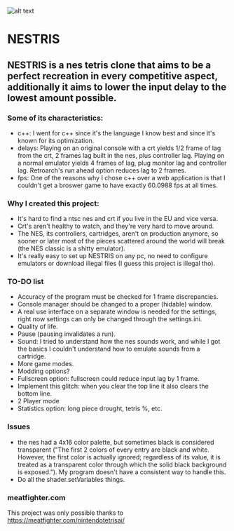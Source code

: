 ![alt text](https://raw.githubusercontent.com/Elanif/NESTRIS/master/preview.png)

# NESTRIS

## NESTRIS is a nes tetris clone that aims to be a perfect recreation in every competitive aspect, additionally it aims to lower the input delay to the lowest amount possible.

### Some of its characteristics:
- c++: I went for c++ since it's the language I know best and since it's known for its optimization.
- delays: Playing on an original console with a crt yields 1/2 frame of lag from the crt, 2 frames lag built in the nes, plus controller lag. Playing on a normal emulator yields 4 frames of lag, plug monitor lag and controller lag. Retroarch's run ahead option reduces lag to 2 frames.
- fps: One of the reasons why I chose c++ over a web application is that I couldn't get a broswer game to have exactly 60.0988 fps at all times.
### Why I created this project:
- It's hard to find a ntsc nes and crt if you live in the EU and vice versa.
- Crt's aren't healthy to watch, and they're very hard to move around.
- The NES, its controllers, cartridges, aren't on production anymore, so sooner or later most of the pieces scattered around the world will break (the NES classic is a shitty emulator).
- It's really easy to set up NESTRIS on any pc, no need to configure emulators or download illegal files (I guess this project is illegal tho).
### TO-DO list
- Accuracy of the program must be checked for 1 frame discrepancies.
- Console manager should be changed to a proper (hidable) window.
- A real use interface on a separate window is needed for the settings, right now settings can only be changed through the settings.ini.
- Quality of life.
- Pause (pausing invalidates a run).
- Sound: I tried to understand how the nes sounds work, and while I got the basics I couldn't understand how to emulate sounds from a cartridge.
- More game modes.
- Modding options?
- Fullscreen option: fullscreen could reduce input lag by 1 frame.
- Implement this glitch: when you clear the top line it also clears the bottom line.
- 2 Player mode
- Statistics option: long piece drought, tetris %, etc.
### Issues
- the nes had a 4x16 color palette, but sometimes black is considered transparent ("The first 2 colors of every entry are black and white. However, the first color is actually ignored; regardless of its value, it is treated as a transparent color through which the solid black background is exposed."). My program doesn't have a consistent way to handle this.
- Do all the shader.setVariables things.
### meatfighter.com
This project was only possible thanks to https://meatfighter.com/nintendotetrisai/
